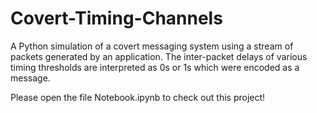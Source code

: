 # Covert-Timing-Channels
A Python simulation of a covert messaging system using a stream of packets generated by an application. The inter-packet delays of various timing thresholds are interpreted as 0s or 1s which were encoded as a message.

Please open the file Notebook.ipynb to check out this project!
